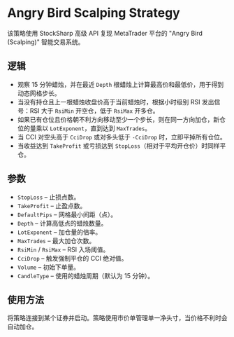 # Angry Bird Scalping Strategy

该策略使用 StockSharp 高级 API 复现 MetaTrader 平台的 "Angry Bird (Scalping)" 智能交易系统。

## 逻辑
- 观察 15 分钟蜡烛，并在最近 `Depth` 根蜡烛上计算最高价和最低价，用于得到动态网格步长。
- 当没有持仓且上一根蜡烛收盘价高于当前蜡烛时，根据小时级别 RSI 发出信号：RSI 大于 `RsiMin` 开空仓，低于 `RsiMax` 开多仓。
- 如果已有仓位且价格朝不利方向移动至少一个步长，则在同一方向加仓，新仓位的量乘以 `LotExponent`，直到达到 `MaxTrades`。
- 当 CCI 对空头高于 `CciDrop` 或对多头低于 `-CciDrop` 时，立即平掉所有仓位。
- 当收益达到 `TakeProfit` 或亏损达到 `StopLoss`（相对于平均开仓价）时同样平仓。

## 参数
- `StopLoss` – 止损点数。
- `TakeProfit` – 止盈点数。
- `DefaultPips` – 网格最小间距（点）。
- `Depth` – 计算高低点的蜡烛数量。
- `LotExponent` – 加仓量的倍率。
- `MaxTrades` – 最大加仓次数。
- `RsiMin` / `RsiMax` – RSI 入场阈值。
- `CciDrop` – 触发强制平仓的 CCI 绝对值。
- `Volume` – 初始下单量。
- `CandleType` – 使用的蜡烛周期（默认为 15 分钟）。

## 使用方法
将策略连接到某个证券并启动。策略使用市价单管理单一净头寸，当价格不利时会自动加仓。

